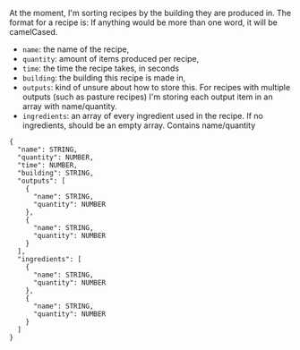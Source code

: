 At the moment, I'm sorting recipes by the building they are produced in. The format for a recipe is:
If anything would be more than one word, it will be camelCased.

- `name`: the name of the recipe,
- `quantity`: amount of items produced per recipe,
- `time`: the time the recipe takes, in seconds
- `building`: the building this recipe is made in,
- `outputs`: kind of unsure about how to store this. For recipes with multiple outputs (such as pasture recipes) I'm storing each output item in an array with name/quantity.
- `ingredients`: an array of every ingredient used in the recipe. If no ingredients, should be an empty array. Contains name/quantity

```
{
  "name": STRING,
  "quantity": NUMBER,
  "time": NUMBER,
  "building": STRING,
  "outputs": [
    {
      "name": STRING,
      "quantity": NUMBER
    },
    {
      "name": STRING,
      "quantity": NUMBER
    }
  ],
  "ingredients": [
    {
      "name": STRING,
      "quantity": NUMBER
    },
    {
      "name": STRING,
      "quantity": NUMBER
    }
  ]
}
```
